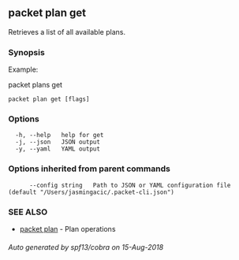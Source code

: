## packet plan get

Retrieves a list of all available plans.

### Synopsis

Example:

  packet plans get
  
  

```
packet plan get [flags]
```

### Options

```
  -h, --help   help for get
  -j, --json   JSON output
  -y, --yaml   YAML output
```

### Options inherited from parent commands

```
      --config string   Path to JSON or YAML configuration file (default "/Users/jasmingacic/.packet-cli.json")
```

### SEE ALSO

* [packet plan](packet_plan.md)	 - Plan operations

###### Auto generated by spf13/cobra on 15-Aug-2018
